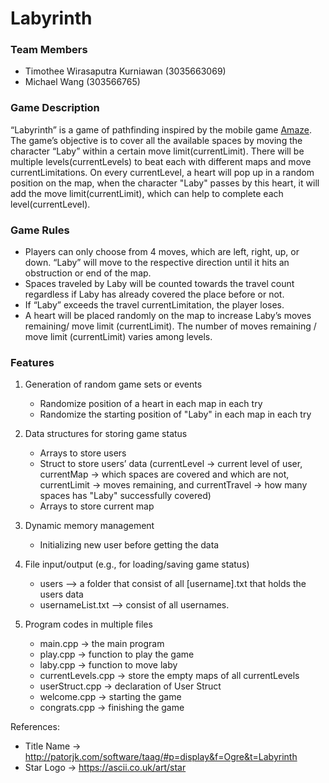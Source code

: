 # Labyrinth

### Team Members

- Timothee Wirasaputra Kurniawan (3035663069)
- Michael Wang (303566765)

### Game Description

“Labyrinth” is a game of pathfinding inspired by the mobile game [Amaze](https://play.google.com/store/apps/details?id=com.crazylabs.amaze.game&hl=en). The game’s objective is to cover all the available spaces by moving the character “Laby” within a certain move limit(currentLimit). There will be multiple levels(currentLevels) to beat each with different maps and move currentLimitations. On every currentLevel, a heart will pop up in a random position on the map, when the character "Laby" passes by this heart, it will add the move limit(currentLimit), which can help to complete each level(currentLevel).

### Game Rules

- Players can only choose from 4 moves, which are left, right, up, or down. “Laby” will move to the respective direction until it hits an obstruction or end of the map.
- Spaces traveled by Laby will be counted towards the travel count regardless if Laby has already covered the place before or not.
- If “Laby” exceeds the travel currentLimitation, the player loses.
- A heart will be placed randomly on the map to increase Laby’s moves remaining/ move limit (currentLimit). The number of moves remaining / move limit (currentLimit) varies among levels.

### Features

1. Generation of random game sets or events

   - Randomize position of a heart in each map in each try
   - Randomize the starting position of "Laby" in each map in each try

2. Data structures for storing game status

   - Arrays to store users
   - Struct to store users’ data (currentLevel -> current level of user, currentMap -> which spaces are covered and which are not, currentLimit -> moves remaining, and currentTravel -> how many spaces has "Laby" successfully covered)
   - Arrays to store current map

3. Dynamic memory management

   - Initializing new user before getting the data

4. File input/output (e.g., for loading/saving game status)

   - users --> a folder that consist of all [username].txt that holds the users data
   - usernameList.txt --> consist of all usernames.

5. Program codes in multiple files
   - main.cpp → the main program
   - play.cpp → function to play the game
   - laby.cpp → function to move laby
   - currentLevels.cpp → store the empty maps of all currentLevels
   - userStruct.cpp → declaration of User Struct
   - welcome.cpp → starting the game
   - congrats.cpp → finishing the game


References:
   - Title Name → http://patorjk.com/software/taag/#p=display&f=Ogre&t=Labyrinth
   - Star Logo → https://ascii.co.uk/art/star